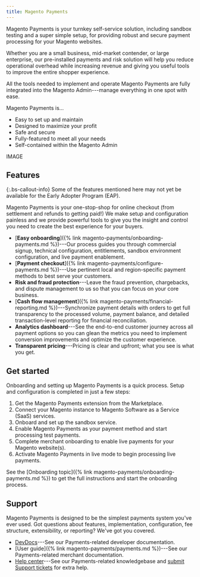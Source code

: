 ```yaml
---
title: Magento Payments
---
```


Magento Payments is your turnkey self-service solution, including sandbox testing and a super simple setup, for providing robust and secure payment processing for your Magento websites.

Whether you are a small business, mid-market contender, or large enterprise, our pre-installed payments and risk solution will help you reduce operational overhead while increasing revenue and giving you useful tools to improve the entire shopper experience.

All the tools needed to implement and operate Magento Payments are fully integrated into the Magento Admin---manage everything in one spot with ease.

Magento Payments is...

* Easy to set up and maintain
* Designed to maximize your profit
* Safe and secure
* Fully-featured to meet all your needs
* Self-contained within the Magento Admin

IMAGE

## Features

{:.bs-callout-info}
Some of the features mentioned here may not yet be available for the Early Adopter Program (EAP).

Magento Payments is your one-stop-shop for online checkout (from settlement and refunds to getting paid!) We make setup and configuration painless and we provide powerful tools to give you the insight and control you need to create the best experience for your buyers.

* [**Easy onboarding**]({% link magento-payments/onboarding-payments.md %})---Our process guides you through commercial signup, technical configuration, entitlements, sandbox environment configuration, and live payment enablement.
* [**Payment checkout**]({% link magento-payments/configure-payments.md %})---Use pertinent local and region-specific payment methods to best serve your customers.
* **Risk and fraud protection**---Leave the fraud prevention, chargebacks, and dispute management to us so that you can focus on your core business.
* [**Cash flow management**]({% link magento-payments/financial-reporting.md %})---Synchronize payment details with orders to get full transparency to the processed volume, payment balance, and detailed transaction-level reporting for financial reconciliation.
* **Analytics dashboard**---See the end-to-end customer journey across all payment options so you can glean the metrics you need to implement conversion improvements and optimize the customer experience.
* **Transparent pricing**---Pricing is clear and upfront; what you see is what you get.

<!-- ## Architectural overview

See detailed information about the architecture of Magento Payments in the [Architecture topic in DevDocs](https://devdocs.magento.com/magento-payments/architecture.html). -->

## Get started

Onboarding and setting up Magento Payments is a quick process. Setup and configuration is completed in just a few steps:

1. Get the Magento Payments extension from the Marketplace.
1. Connect your Magento instance to Magento Software as a Service (SaaS) services.
1. Onboard and set up the sandbox service.
1. Enable Magento Payments as your payment method and start processing test payments.
1. Complete merchant onboarding to enable live payments for your Magento website(s).
1. Activate Magento Payments in live mode to begin processing live payments.

See the [Onboarding topic]({% link magento-payments/onboarding-payments.md %}) to get the full instructions and start the onboarding process.

<!-- 
Meeting partner, merchant, and consumer needs:
  Designed to maximize consumer reach
• Help sales growth
• Help maximize checkout conversion rates
• Seller protection*/fraud prevention
• Technical innovation
• Easy integration

* Compliance concerns - PCI
* Troubleshooting payments issues
* Payments are typically complex
* No standardization makes reocnciliation difficult
* Onboarding
* payments
* dispute management
* risk management
* data and reporting
* pricing and monetization

Increased revenue.
Checkout Conversion (% of Authorised orders after starting payment checkout).
Settle Conversion (% of Authorisations for shipped products turned into merchant payout).
Decreasing operational costs.
Active users of MP Export tools.
Active users of MP dashboards. -->

## Support

Magento Payments is designed to be the simplest payments system you've ever used. Got questions about features, implementation, configuration, fee structure, extensibility, or reporting? We've got you covered.

* [DevDocs](https://devdocs.magento.com/)---See our Payments-related developer documentation.
* [User guide]({% link magento-payments/payments.md %})---See our Payments-related merchant documentation.
* [Help center](https://support.magento.com/hc/en-us)---See our Payments-related knowledgebase and [submit Support tickets](https://support.magento.com/hc/en-us/articles/360000913794#submit-ticket) for extra help.